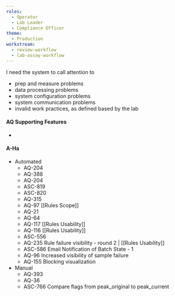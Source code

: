 ```yaml
---
roles:
  - Operator
  - Lab Leader
  - Compliance Officer
theme:
  - Production
workstream:
  - review-workflow
  - lab-assay-workflow
---
```

I need the system to call attention to
* prep and measure problems
* data processing problems
* system configuration problems
* system communication problems
* invalid work practices, as defined based by the lab

#### AQ Supporting Features
* 
#### A-Ha
* Automated
	* AQ-204
	* AQ-388
	* AQ-204
	* ASC-819
	* ASC-820
	* AQ-315
	* AQ-97 [[Rules Scope]]
	* AQ-21
	* AQ-64
	* AQ-117 [[Rules Usability]]
	* AQ-116 [[Rules Usability]]
	* ASC-556
	* AQ-235 Rule failure visibility - round 2 | [[Rules Usability]]
	* ASC-586 Email Notification of Batch State - 1
	* AQ-96 Increased visibility of sample failure
	* AQ-155 Blocking visualization
* Manual
	* AQ-393
	* AQ-36
	* ASC-766 Compare flags from peak_original to peak_current
